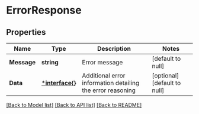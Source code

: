 # ErrorResponse

## Properties
Name | Type | Description | Notes
------------ | ------------- | ------------- | -------------
**Message** | **string** | Error message | [default to null]
**Data** | [***interface{}**](interface{}.md) | Additional error information detailing the error reasoning | [optional] [default to null]

[[Back to Model list]](../README.md#documentation-for-models) [[Back to API list]](../README.md#documentation-for-api-endpoints) [[Back to README]](../README.md)

